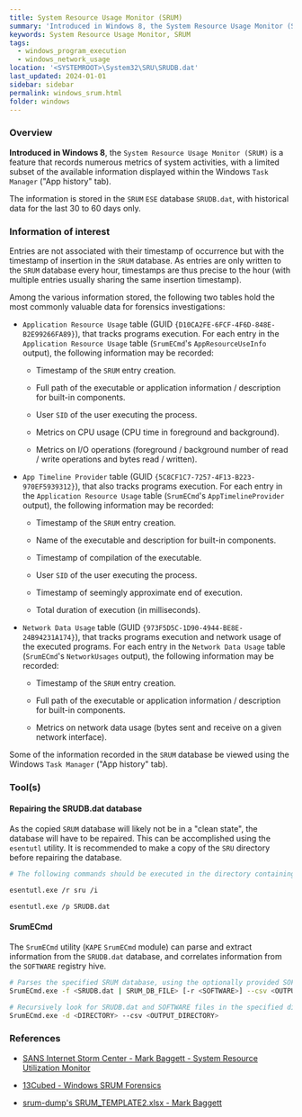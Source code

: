 ```yaml
---
title: System Resource Usage Monitor (SRUM)
summary: 'Introduced in Windows 8, the System Resource Usage Monitor (SRUM) is a feature that records numerous metrics of system activities.\n\nThe SRUM database only stores data for the last 30 to 60 days.\n\nEntries are not associated with their timestamp of occurrence but with the timestamp of insertion in the SRUM database (every hour).\n\nInformation of interest: executable full path, executing user SID, metrics on CPU usage, I/O and network activity per execution.'
keywords: System Resource Usage Monitor, SRUM
tags:
  - windows_program_execution
  - windows_network_usage
location: '<SYSTEMROOT>\System32\SRU\SRUDB.dat'
last_updated: 2024-01-01
sidebar: sidebar
permalink: windows_srum.html
folder: windows
---
```


### Overview

**Introduced in Windows 8**, the `System Resource Usage Monitor (SRUM)` is a
feature that records numerous metrics of system activities, with a limited
subset of the available information displayed within the Windows `Task Manager`
("App history" tab).

The information is stored in the `SRUM` `ESE` database `SRUDB.dat`, with
historical data for the last 30 to 60 days only.

### Information of interest

Entries are not associated with their timestamp of occurrence but with the
timestamp of insertion in the `SRUM` database. As entries are only written to
the `SRUM` database every hour, timestamps are thus precise to the hour (with
multiple entries usually sharing the same insertion timestamp).

Among the various information stored, the following two tables hold the most
commonly valuable data for forensics investigations:

  - `Application Resource Usage` table (GUID
    `{D10CA2FE-6FCF-4F6D-848E-B2E99266FA89}`), that tracks programs
    execution.
    For each entry in the `Application Resource Usage` table (`SrumECmd`'s
    `AppResourceUseInfo` output), the following information may be recorded:

    - Timestamp of the `SRUM` entry creation.

    - Full path of the executable or application information / description for
      built-in components.

    - User `SID` of the user executing the process.

    - Metrics on CPU usage (CPU time in foreground and background).

    - Metrics on I/O operations (foreground / background number of read / write
      operations and bytes read / written).

  - `App Timeline Provider` table (GUID
    `{5C8CF1C7-7257-4F13-B223-970EF5939312}`), that also tracks programs
    execution.
    For each entry in the `Application Resource Usage` table (`SrumECmd`'s
    `AppTimelineProvider` output), the following information may be recorded:

    - Timestamp of the `SRUM` entry creation.

    - Name of the executable and description for built-in components.

    - Timestamp of compilation of the executable.

    - User `SID` of the user executing the process.

    - Timestamp of seemingly approximate end of execution.

    - Total duration of execution (in milliseconds).

  - `Network Data Usage` table (GUID `{973F5D5C-1D90-4944-BE8E-24B94231A174}`),
    that tracks programs execution and network usage of the executed
    programs.
    For each entry in the `Network Data Usage` table (`SrumECmd`'s
    `NetworkUsages` output), the following information may be
    recorded:

    - Timestamp of the `SRUM` entry creation.

    - Full path of the executable or application information / description for
      built-in components.

    - Metrics on network data usage (bytes sent and receive on a given network
      interface).

Some of the information recorded in the `SRUM` database be viewed using the
Windows `Task Manager` ("App history" tab).

### Tool(s)

#### Repairing the SRUDB.dat database

As the copied `SRUM` database will likely not be in a "clean state", the
database will have to be repaired. This can be accomplished using the
`esentutl` utility. It is recommended to make a copy of the `SRU` directory
before repairing the database.

```bash
# The following commands should be executed in the directory containing the UAL database files.

esentutl.exe /r sru /i

esentutl.exe /p SRUDB.dat
```

#### SrumECmd

The `SrumECmd` utility (`KAPE` `SrumECmd` module) can parse and extract
information from the `SRUDB.dat` database, and correlates information from the
`SOFTWARE` registry hive.

```bash
# Parses the specified SRUM database, using the optionally provided SOFTWARE registry hive.
SrumECmd.exe -f <SRUDB.dat | SRUM_DB_FILE> [-r <SOFTWARE>] --csv <OUTPUT_DIRECTORY>

# Recursively look for SRUDB.dat and SOFTWARE files in the specified directory.
SrumECmd.exe -d <DIRECTORY> --csv <OUTPUT_DIRECTORY>
```

### References

  - [SANS Internet Storm Center - Mark Baggett - System Resource Utilization Monitor](https://isc.sans.edu/diary/System+Resource+Utilization+Monitor/21927)

  - [13Cubed - Windows SRUM Forensics](https://www.youtube.com/watch?v=Uw8n4_o-ETM)

  - [srum-dump's SRUM_TEMPLATE2.xlsx - Mark Baggett](https://github.com/MarkBaggett/srum-dump/blob/master/SRUM_TEMPLATE2.xlsx)
